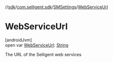 //[sdk](../../../index.md)/[com.selligent.sdk](../index.md)/[SMSettings](index.md)/[WebServiceUrl](-web-service-url.md)

# WebServiceUrl

[androidJvm]\
open var [WebServiceUrl](-web-service-url.md): [String](https://developer.android.com/reference/kotlin/java/lang/String.html)

The URL of the Selligent web services
